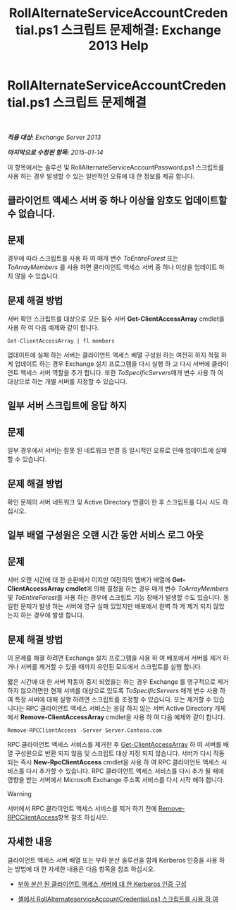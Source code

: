 ﻿---
title: 'RollAlternateServiceAccountCredential.ps1 스크립트 문제해결: Exchange 2013 Help'
TOCTitle: RollAlternateServiceAccountCredential.ps1 스크립트 문제해결
ms:assetid: 2bbf36d3-eb89-4f92-a8de-259a7cb64d62
ms:mtpsurl: https://technet.microsoft.com/ko-kr/library/Ff808310(v=EXCHG.150)
ms:contentKeyID: 63914119
ms.date: 05/22/2018
mtps_version: v=EXCHG.150
ms.translationtype: MT
---

# RollAlternateServiceAccountCredential.ps1 스크립트 문제해결

 

_**적용 대상:** Exchange Server 2013_

_**마지막으로 수정된 항목:** 2015-01-14_

이 항목에서는 솔루션 및 RollAlternateServiceAccountPassword.ps1 스크립트를 사용 하는 경우 발생할 수 있는 일반적인 오류에 대 한 정보를 제공 합니다.

## 클라이언트 액세스 서버 중 하나 이상을 암호도 업데이트할 수 없습니다.

## 문제

경우에 따라 스크립트를 사용 하 여 매개 변수 *ToEntireForest* 또는 *ToArrayMembers* 를 사용 하면 클라이언트 액세스 서버 중 하나 이상을 업데이트 하지 않을 수 있습니다.

## 문제 해결 방법

서버 확인 스크립트를 대상으로 모든 필수 서버 **Get-ClientAccessArray** cmdlet을 사용 하 여 다음 예제와 같이 합니다.

    Get-ClientAccessArray | fl members

업데이트에 실패 하는 서버는 클라이언트 액세스 배열 구성원 하는 여전히 하지 적절 하 게 업데이트 하는 경우 Exchange 설치 프로그램을 다시 실행 하 고 다시 서버에 클라이언트 액세스 서버 역할을 추가 합니다. 또한 *ToSpecificServers*매개 변수 사용 하 여 대상으로 하는 개별 서버를 지정할 수 있습니다.

## 일부 서버 스크립트에 응답 하지

## 문제

일부 경우에서 서버는 잘못 된 네트워크 연결 등 일시적인 오류로 인해 업데이트에 실패할 수 있습니다.

## 문제 해결 방법

확인 문제의 서버 네트워크 및 Active Directory 연결이 한 후 스크립트를 다시 시도 하십시오.

## 일부 배열 구성원은 오랜 시간 동안 서비스 로그 아웃

## 문제

서버 오랜 시간에 대 한 순환에서 이지만 여전히의 멤버가 배열에 **Get-ClientAccessArray cmdlet**에 의해 결정을 하는 경우 매개 변수 *ToArrayMembers* 및 *ToEntireForest*를 사용 하는 경우에 스크립트 기능 장애가 발생할 수도 있습니다. 동일한 문제가 발생 하는 서버에 영구 실패 있었지만 배포에서 완벽 하 게 제거 되지 않았는지 하는 경우에 발생 합니다.

## 문제 해결 방법

이 문제를 해결 하려면 Exchange 설치 프로그램을 사용 하 여 배포에서 서버를 제거 하거나 서버를 제거할 수 있을 때까지 유인된 모드에서 스크립트를 실행 합니다.

짧은 시간에 대 한 서버 작동이 중지 되었을는 하는 경우 Exchange 를 영구적으로 제거 하지 않으려면만 현재 서버를 대상으로 있도록 *ToSpecificServers* 매개 변수 사용 하 여 특정 서버에 대해 실행 하려면 스크립트를 조정할 수 있습니다. 또는 제거할 수 있습니다는 RPC 클라이언트 액세스 서비스는 응답 하지 않는 서버 Active Directory 개체에서 **Remove-ClientAccessArray** cmdlet을 사용 하 여 다음 예제와 같이 합니다.

    Remove-RPCClientAccess -Server Server.Contoso.com

RPC 클라이언트 액세스 서비스를 제거한 후 [Get-ClientAccessArray](https://technet.microsoft.com/ko-kr/library/dd297976\(v=exchg.150\)) 하 여 서버를 배열 구성원으로 반환 되지 않음 및 스크립트 대상 지정 되지 않습니다. 서버가 다시 작동 되는 즉시 **New-RpcClientAccess** cmdlet을 사용 하 여 RPC 클라이언트 액세스 서비스를 다시 추가할 수 있습니다. RPC 클라이언트 액세스 서비스를 다시 추가 될 때에 영향을 받는 서버에서 Microsoft Exchange 주소록 서비스를 다시 시작 해야 합니다.


> [!WARNING]
> 서버에서 RPC 클라이언트 액세스 서비스를 제거 하기 전에 <A href="https://technet.microsoft.com/ko-kr/library/dd298151(v=exchg.150)">Remove-RPCClientAccess</A>항목 참조 하십시오.



## 자세한 내용

클라이언트 액세스 서버 배열 또는 부하 분산 솔루션을 함께 Kerberos 인증을 사용 하는 방법에 대 한 자세한 내용은 다음 항목을 참조 하십시오.

  - [부하 분산 된 클라이언트 액세스 서버에 대 한 Kerberos 인증 구성](configuring-kerberos-authentication-for-load-balanced-client-access-servers-exchange-2013-help.md)

  - [셸에서 RollAlternateserviceAccountCredential.ps1 스크립트를 사용 하 여](using-the-rollalternateserviceaccountcredential-ps1-script-in-the-shell-exchange-2013-help.md)


